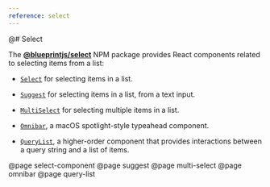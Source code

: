 ```yaml
---
reference: select
---
```


@# Select

The **[@blueprintjs/select](https://www.npmjs.com/package/@blueprintjs/select)** NPM package provides React components related to selecting items from a list:

- [`Select`](#labs/select-component) for selecting items in a list.

- [`Suggest`](#labs/suggest) for selecting items in a list, from a text input.

- [`MultiSelect`](#labs/multi-select) for selecting multiple items in a list.

- [`Omnibar`](#labs/omnibar), a macOS spotlight-style typeahead component.

- [`QueryList`](#labs/query-list), a higher-order component that provides interactions between a query string and a list of items.

@page select-component
@page suggest
@page multi-select
@page omnibar
@page query-list

